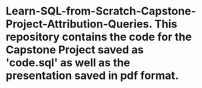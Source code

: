 # Learn-SQL-from-Scratch-Capstone-Project-Attribution-Queries. This repository contains the code for the Capstone Project saved as 'code.sql' as well as the presentation saved in pdf format.
